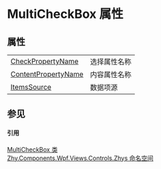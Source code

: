 # MultiCheckBox 属性




## 属性
<table>
<tr>
<td><a href="P_Zhy_Components_Wpf_Views_Controls_Zhys_MultiCheckBox_CheckPropertyName.md">CheckPropertyName</a></td>
<td>选择属性名称</td></tr>
<tr>
<td><a href="P_Zhy_Components_Wpf_Views_Controls_Zhys_MultiCheckBox_ContentPropertyName.md">ContentPropertyName</a></td>
<td>内容属性名称</td></tr>
<tr>
<td><a href="P_Zhy_Components_Wpf_Views_Controls_Zhys_MultiCheckBox_ItemsSource.md">ItemsSource</a></td>
<td>数据项源</td></tr>
</table>

## 参见


#### 引用
<a href="T_Zhy_Components_Wpf_Views_Controls_Zhys_MultiCheckBox.md">MultiCheckBox 类</a>  
<a href="N_Zhy_Components_Wpf_Views_Controls_Zhys.md">Zhy.Components.Wpf.Views.Controls.Zhys 命名空间</a>  
